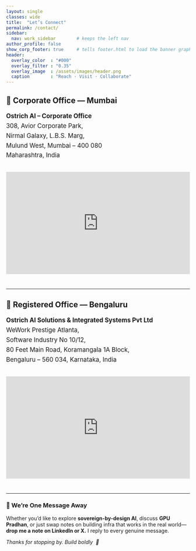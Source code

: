 ```yaml
---
layout: single
classes: wide
title:  "Let’s Connect"
permalink: /contact/
sidebar:
  nav: work_sidebar        # keeps the left nav
author_profile: false
show_corp_footer: true     # tells footer.html to load the banner graphic
header:
  overlay_color  : "#000"
  overlay_filter : "0.35"
  overlay_image  : /assets/images/header.png
  caption        : "Reach · Visit · Collaborate"
---
```


<style>
.contact-grid{
  display:grid;
  grid-template-columns:repeat(auto-fit,minmax(300px,1fr));
  gap:2rem;
  margin-bottom:2.5rem;
}
.contact-addr{
  font-size:1.05rem;
  line-height:1.6;
}
</style>

## 📍 Corporate Office — Mumbai

<div class="contact-grid">

<div class="contact-addr">
<strong>Ostrich AI – Corporate Office</strong><br/>
308, Avior Corporate Park,<br/>
Nirmal Galaxy, L.B.S. Marg,<br/>
Mulund West, Mumbai – 400 080<br/>
Maharashtra, India
</div>

<iframe
  src="https://www.google.com/maps/embed?pb=!1m18!1m12!1m3!1d3768.5263231806!2d72.9413734!3d19.1722008!2m3!1f0!2f0!3f0!3m2!1i1024!2i768!4f13.1!3m3!1m2!1s0x3be7b900111d2079%3A0xca415a70d9c4c385!2sOstrich%20AI!5e0!3m2!1sen!2sin!4v1751377000021!5m2!1sen!2sin"
  width="100%" height="280" style="border:0"
  loading="lazy" referrerpolicy="no-referrer-when-downgrade">
</iframe>
</div>

---

## 📍 Registered Office — Bengaluru

<div class="contact-grid">

<div class="contact-addr">
<strong>Ostrich AI Solutions &amp; Integrated Systems Pvt Ltd</strong><br/>
WeWork Prestige Atlanta,<br/>
Software Industry No 10/12,<br/>
80 Feet Main Road, Koramangala 1A Block,<br/>
Bengaluru – 560 034, Karnataka, India
</div>

<iframe
  src="https://www.google.com/maps/embed?pb=!1m18!1m12!1m3!1d3888.6696074500633!2d77.63031671128184!3d12.92894398732982!2m3!1f0!2f0!3f0!3m2!1i1024!2i768!4f13.1!3m3!1m2!1s0x3bae15001e73e70b%3A0xf8ac26f30ce87695!2sOstrich%20AI!5e0!3m2!1sen!2sin!4v1751384186075!5m2!1sen!2sin"
  width="100%" height="280" style="border:0"
  loading="lazy" referrerpolicy="no-referrer-when-downgrade">
</iframe>
</div>

---

### 🤝 We’re One Message Away

Whether you’d like to explore **sovereign-by-design AI**, discuss **GPU Pradhan**, or just swap notes on building infra that works in the real world—  
**drop me a note on LinkedIn or X.** I reply to every genuine message.

*Thanks for stopping by. Build boldly &nbsp;🚀*
